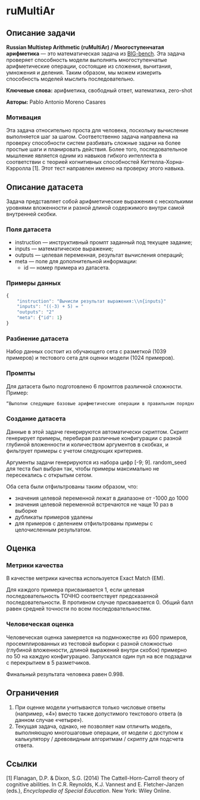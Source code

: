 # ruMultiAr

## Описание задачи

**Russian Multistep Arithmetic (ruMultiAr)** **/ Многоступенчатая арифметика** — это математическая задача из [BIG-bench](https://github.com/google/BIG-bench/blob/main/bigbench/benchmark_tasks/multistep_arithmetic/README.md). Эта задача проверяет способность модели выполнять многоступенчатые арифметические операции, состоящие из сложения, вычитания, умножения и деления. Таким образом, мы можем измерить способность моделей мыслить последовательно.

**Ключевые слова:** арифметика, свободный ответ, математика, zero-shot

**Авторы:** Pablo Antonio Moreno Casares

### Мотивация

Эта задача относительно проста для человека, поскольку вычисление выполняется шаг за шагом. Соответственно задача направлена на проверку способности систем разбивать сложные задачи на более простые шаги и планировать действия. Более того, последовательное мышление является одним из навыков гибкого интеллекта в соответствии с теорией когнитивных способностей Кеттелла-Хорна-Кэрролла [1]. Этот тест направлен именно на проверку этого навыка.

## Описание датасета

Задача представляет собой арифметические выражения с несколькими уровнями вложенности и разной длиной содержимого внутри самой внутренней скобки.

### Поля датасета

- instruction — инструктивный промпт заданный под текущее задание;
- inputs — математическое выражение;
- outputs — целевая переменная, результат вычисления операций;
- meta — поле для дополнительной информации:
    - id — номер примера из датасета.

### Примеры данных

```jsx
{
    "instruction": "Вычисли результат выражения:\\n{inputs}"
    "inputs": "((-3) + 5) = "
    "outputs": "2"
    "meta": {"id": 1}
}
```

### Разбиение датасета

Набор данных состоит из обучающего сета с разметкой (1039 примеров) и тестового сета для оценки модели (1024 примеров).

### Промпты

Для датасета было подготовлено 6 промптов различной сложности. Пример:

```jsx
“Выполни следующие базовые арифметические операции в правильном порядке, в том числе учитывая порядок скобок, и напиши результат вычисления выражения в виде одного числа:\n{inputs}”
```

### Создание датасета

Данные в этой задаче генерируются автоматически скриптом. Скрипт генерирует примеры, перебирая различные конфигурации с разной глубиной вложенности и количеством аргументов в скобках, и фильтрует примеры с учетом следующих критериев.

Аргументы задачи генерируются из набора цифр [-9; 9]. random_seed для теста был выбран так, чтобы примеры максимально не пересекались с открытым сетом.

Оба сета были отфильтрованы таким образом, что:

- значения целевой переменной лежат в диапазоне от -1000 до 1000
- значения целевой переменной встречаются не чаще 10 раз в выборке
- дубликаты примеров удалены
- для примеров с делением отфильтрованы примеры с целочисленным результатом.

## Оценка

### Метрики качества

В качестве метрики качества используется Exact Match (EM).

Для каждого примера присваивается 1, если целевая последовательность ТОЧНО соответствует предсказанной последовательности. В противном случае присваивается 0. Общий балл равен средней точности по всем последовательностям.

### Человеческая оценка

Человеческая оценка замеряется на подмножестве из 600 примеров, просемплированных из тестовой выборки с разной сложностью (глубиной вложенности, длиной выражений внутри скобок) примерно по 50 на каждую конфигурацию. Запускался один пул на все подзадачи с перекрытием в 5 разметчиков.

Финальный результата человека равен 0.998.

## Ограничения

1. При оценке модели учитываются только числовые ответы (например, «4») вместо также допустимого текстового ответа (в данном случае «четыре»).
2. Текущая задача, однако, не позволяет нам отличить модель, выполняющую многошаговые операции, от модели с доступом к калькулятору / древовидным алгоритмам / скрипту для подсчета ответа.

## Ссылки

[1] Flanagan, D.P. & Dixon, S.G. (2014) The Cattell-Horn-Carroll theory of cognitive abilities. In C.R. Reynolds, K.J. Vannest and E. Fletcher-Janzen (eds.), *Encyclopedia of Special Education*. New York: Wiley Online.
